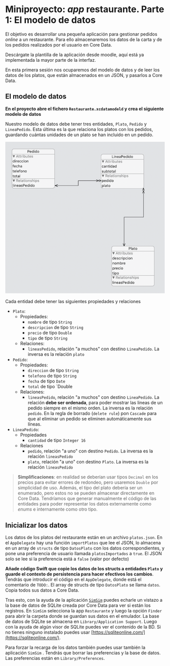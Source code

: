 
# Miniproyecto: *app* restaurante. Parte 1: El modelo de datos

El objetivo es desarrollar una pequeña aplicación para gestionar pedidos *online* a un restaurante. Para ello almacenaremos los datos de la carta y de los pedidos realizados por el usuario en Core Data.

Descárgate la plantilla de la aplicación desde moodle, aquí está ya implementada la mayor parte de la interfaz.

En esta primera sesión nos ocuparemos del modelo de datos y de leer los datos de los platos, que están almacenados en un JSON, y pasarlos a Core Data.

## El modelo de datos

**En el proyecto abre el fichero `Restaurante.xcdatamodeld` y crea el siguiente modelo de datos**

Nuestro modelo de datos debe tener tres entidades, `Plato`, `Pedido` y `LineaPedido`. Esta última es la que relaciona los platos con los pedidos,  guardando cuántas unidades de un plato se han incluido en un pedido. 

![](modelo_datos.png)

Cada entidad debe tener las siguientes propiedades y relaciones

- `Plato`:
    + Propiedades:
        * `nombre` de tipo `String`
        * `descripcion` de tipo `String`
        * `precio` de tipo `Double`
        * `tipo` de tipo `String`
    + Relaciones:
        * `lineasPedido`, relación "a muchos" con destino `LineaPedido`. La inversa es la relación `plato`
- `Pedido`:
    + Propiedades:
        *  `direccion` de tipo `String`
        *  `telefono` de tipo `String`
        *  `fecha` de tipo `Date`
        *  `total` de tipo `Double
    +  Relaciones:
        *  `lineasPedido`, relación "a muchos" con destino `LineaPedido`. La relación **debe ser ordenada**, para poder mostrar las lineas de un pedido siempre en el mismo orden. La inversa es la relación `pedido`. En la regla de borrado (`delete rule`) pon `Cascade` para que al eliminar un pedido se eliminen automáticamente sus líneas.
-  `LineaPedido`:
    +  Propiedades
        *  `cantidad` de tipo `Integer 16`
    +  Relaciones
        *  `pedido`, relación "a uno" con destino `Pedido`. La inversa es la relación `lineasPedido`
        *  `plato`, relación "a uno" con destino `Plato`. La inversa es la relación `lineasPedido`

> **Simplificaciones**: en realidad se deberían usar tipos `Decimal` en los precios para evitar errores de redondeo, pero usaremos `Double` por simplicidad de uso. Además, el tipo del plato debería ser un enumerado, pero estos no se pueden almacenar directamente en Core Data. Tendríamos que generar manualmente el código de las entidades para poder representar los datos externamente como *enums* e internamente como otro tipo.

## Inicializar los datos

Los datos de los platos del restaurante están en un archivo `platos.json`.  En el `AppDelegate` hay una función `importPlatos` que lee el JSON, lo almacena en un array de `structs` de tipo `DatosPlato` con los datos correspondientes, y pone una preferencia de usuario llamada `platosImportados` a `true`. El JSON solo se lee si la preferencia está a `false` (valor por defecto)

**Añade código Swift que copie los datos de los structs a entidades `Plato` y guarde el contexto de persistencia para hacer efectivos los cambios**. Tendrás que introducir el código en el `AppDelegate`, donde está el comentario de `TODO:`. El array de structs de tipo `DatosPlato` se llama `datos`. Copia todos sus datos a Core Data. 

Tras esto, con la ayuda de la aplicación [`SimSim`](https://github.com/dsmelov/simsim/blob/master/Release/SimSim_latest.zip?raw=true) puedes echarle un vistazo a la base de datos de SQLite creada por Core Data para ver si están los registros. En `SimSim` selecciona la app `Restaurante` y luego la opción `Finder` para abrir la carpeta donde se guardan sus datos en el emulador. La base de datos de SQLite se almacena en `Library/Application Support`. Luego con la ayuda de algún visor de SQLite puedes ver el contenido de la BD. Si no tienes ninguno instalado puedes usar [https://sqliteonline.com/](https://sqliteonline.com/).

Para forzar la recarga de los datos también puedes usar también la aplicación `SimSim` . Tendrás que borrar las preferencias y la base de datos. Las preferencias están en `Library/Preferences`.

